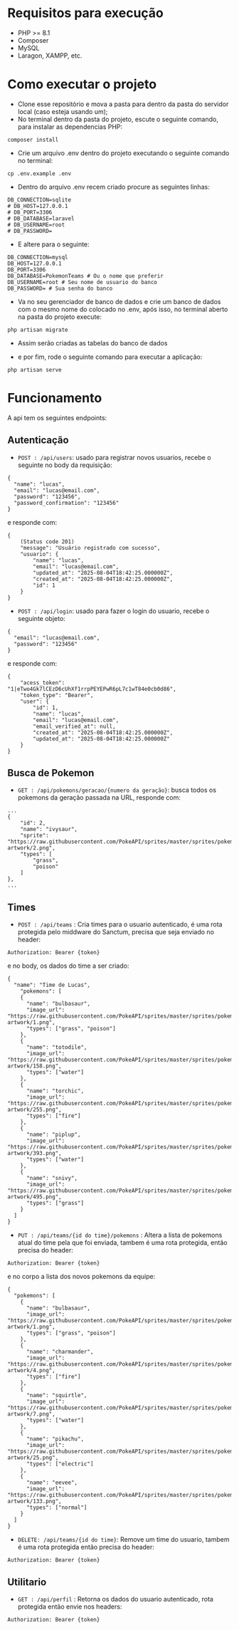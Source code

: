 # Requisitos para execução

- PHP >= 8.1  
- Composer  
- MySQL
- Laragon, XAMPP, etc.

# Como executar o projeto

* Clone esse repositório e mova a pasta para dentro da pasta do servidor local (caso esteja usando um);
* No terminal dentro da pasta do projeto, escute o seguinte comando, para instalar as dependencias PHP:
```
composer install
```
* Crie um arquivo .env dentro do projeto executando o seguinte comando no terminal: 
```
cp .env.example .env
```
* Dentro do arquivo .env recem criado procure as seguintes linhas:
```
DB_CONNECTION=sqlite
# DB_HOST=127.0.0.1
# DB_PORT=3306
# DB_DATABASE=laravel
# DB_USERNAME=root
# DB_PASSWORD=
```
* E altere para o seguinte:
```
DB_CONNECTION=mysql
DB_HOST=127.0.0.1
DB_PORT=3306
DB_DATABASE=PokemonTeams # Ou o nome que preferir
DB_USERNAME=root # Seu nome de usuario do banco
DB_PASSWORD= # Sua senha do banco
```
* Va no seu gerenciador de banco de dados e crie um banco de dados com o mesmo nome do colocado no .env, após isso, no terminal aberto na pasta do projeto execute: 

```
php artisan migrate
```
* Assim serão criadas as tabelas do banco de dados

* e por fim, rode o seguinte comando para executar a aplicação:
```
php artisan serve
```
# Funcionamento
A api tem os seguintes endpoints:
## Autenticação
* `POST : /api/users`: usado para registrar novos usuarios, recebe o seguinte no body da requisição:
```
{
  "name": "lucas",
  "email": "lucas@email.com",
  "password": "123456",
  "password_confirmation": "123456"
}
```
e responde com:
```
{
    (Status code 201)
    "message": "Usuário registrado com sucesso",
    "usuario": {
        "name": "lucas",
        "email": "lucas@email.com",
        "updated_at": "2025-08-04T18:42:25.000000Z",
        "created_at": "2025-08-04T18:42:25.000000Z",
        "id": 1
    }
}
```
* `POST : /api/login`: usado para fazer o login do usuario, recebe o seguinte objeto:
```
{
  "email": "lucas@email.com",
  "password": "123456"
}
```
e responde com:
```
{
    "acess_token": "1|eTwo4Gk7lCEzD6cUhXf1rrpPEYEPwR6pL7c1wT84e0cb0d86",
    "token_type": "Bearer",
    "user": {
        "id": 1,
        "name": "lucas",
        "email": "lucas@email.com",
        "email_verified_at": null,
        "created_at": "2025-08-04T18:42:25.000000Z",
        "updated_at": "2025-08-04T18:42:25.000000Z"
    }
}
```
## Busca de Pokemon
* `GET : /api/pokemons/geracao/{numero da geração}`: busca todos os pokemons da geração passada na URL, responde com:
```
...
{
    "id": 2,
    "name": "ivysaur",
    "sprite": "https://raw.githubusercontent.com/PokeAPI/sprites/master/sprites/pokemon/other/official-artwork/2.png",
    "types": [
        "grass",
        "poison"
    ]
},
...
```
## Times
* `POST : /api/teams` : Cria times para o usuario autenticado, é uma rota protegida pelo middware do Sanctum, precisa que seja enviado no header: 
```
Authorization: Bearer {token}
``` 
e no body, os dados do time a ser criado:
```
{
  "name": "Time de Lucas",
    "pokemons": [
    {
      "name": "bulbasaur",
      "image_url": "https://raw.githubusercontent.com/PokeAPI/sprites/master/sprites/pokemon/other/official-artwork/1.png",
      "types": ["grass", "poison"]
    },
    {
      "name": "totodile",
      "image_url": "https://raw.githubusercontent.com/PokeAPI/sprites/master/sprites/pokemon/other/official-artwork/158.png",
      "types": ["water"]
    },
    {
      "name": "torchic",
      "image_url": "https://raw.githubusercontent.com/PokeAPI/sprites/master/sprites/pokemon/other/official-artwork/255.png",
      "types": ["fire"]
    },
    {
      "name": "piplup",
      "image_url": "https://raw.githubusercontent.com/PokeAPI/sprites/master/sprites/pokemon/other/official-artwork/393.png",
      "types": ["water"]
    },
    {
      "name": "snivy",
      "image_url": "https://raw.githubusercontent.com/PokeAPI/sprites/master/sprites/pokemon/other/official-artwork/495.png",
      "types": ["grass"]
    }
  ]
}

```
* `PUT : /api/teams/{id do time}/pokemons` : Altera a lista de pokemons atual do time pela que foi enviada, tambem é uma rota protegida, então precisa do header: 
```
Authorization: Bearer {token}
``` 
e no corpo a lista dos novos pokemons da equipe:
```
{
  "pokemons": [
    {
      "name": "bulbasaur",
      "image_url": "https://raw.githubusercontent.com/PokeAPI/sprites/master/sprites/pokemon/other/official-artwork/1.png",
      "types": ["grass", "poison"]
    },
    {
      "name": "charmander",
      "image_url": "https://raw.githubusercontent.com/PokeAPI/sprites/master/sprites/pokemon/other/official-artwork/4.png",
      "types": ["fire"]
    },
    {
      "name": "squirtle",
      "image_url": "https://raw.githubusercontent.com/PokeAPI/sprites/master/sprites/pokemon/other/official-artwork/7.png",
      "types": ["water"]
    },
    {
      "name": "pikachu",
      "image_url": "https://raw.githubusercontent.com/PokeAPI/sprites/master/sprites/pokemon/other/official-artwork/25.png",
      "types": ["electric"]
    },
    {
      "name": "eevee",
      "image_url": "https://raw.githubusercontent.com/PokeAPI/sprites/master/sprites/pokemon/other/official-artwork/133.png",
      "types": ["normal"]
    }
  ]
}
```
* `DELETE: /api/teams/{id do time}`: Remove um time do usuario, tambem é uma rota protegida então precisa do header: 
```
Authorization: Bearer {token}
``` 

## Utilitario
* `GET : /api/perfil` : Retorna os dados do usuario autenticado, rota protegida então envie nos headers: 
```
Authorization: Bearer {token}
``` 